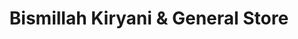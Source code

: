 ---
title: "Bismillah Kiryani & General Store"
url: /karachi/bismillah-kiryani-and-general-store/
shop: supermarket
---